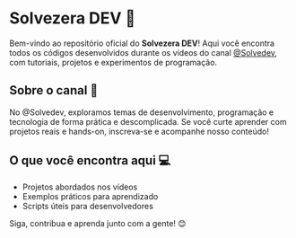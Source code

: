 # Solvezera DEV 🚀

Bem-vindo ao repositório oficial do **Solvezera DEV**! Aqui você encontra todos os códigos desenvolvidos durante os vídeos do canal [@Solvedev](https://www.youtube.com/@Solvedev), com tutoriais, projetos e experimentos de programação.

## Sobre o canal 🎥
No @Solvedev, exploramos temas de desenvolvimento, programação e tecnologia de forma prática e descomplicada. Se você curte aprender com projetos reais e hands-on, inscreva-se e acompanhe nosso conteúdo!

## O que você encontra aqui 💻
- Projetos abordados nos vídeos
- Exemplos práticos para aprendizado
- Scripts úteis para desenvolvedores

Siga, contribua e aprenda junto com a gente! 😊
